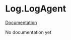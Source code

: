 Log.LogAgent
======================

[Documentation](http://wooga.github.io/Wooga.Lambda-CSharp/reference/wooga-lambda-log-logagent.html)

No documentation yet
